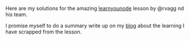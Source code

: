 Here are my solutions for the amazing [learnyounode](https://github.com/rvagg/learnyounode) lesson by @rvagg nd his team.

I promise myself to do a summary write up on my [blog](http://gabeno.github.io) about the learning I have scrapped from the lesson.
